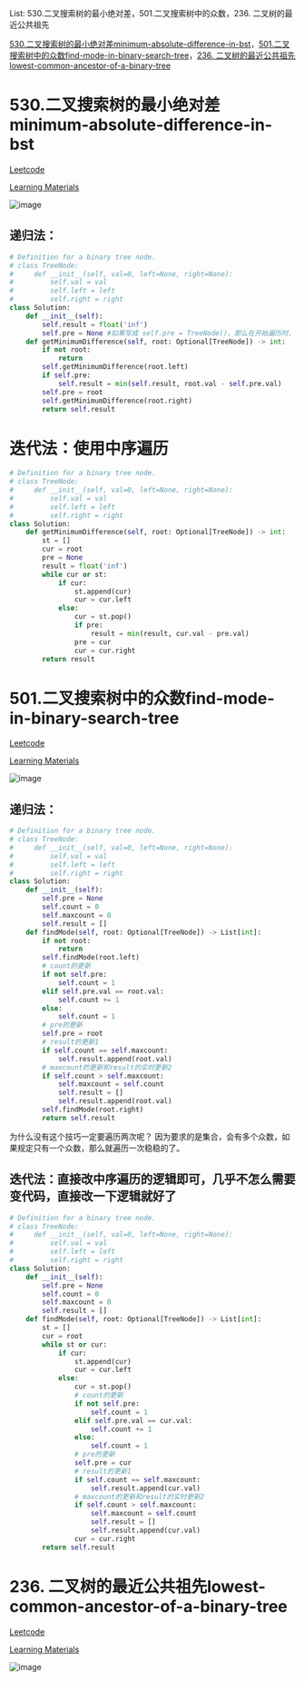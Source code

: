 List: 530.二叉搜索树的最小绝对差，501.二叉搜索树中的众数，236. 二叉树的最近公共祖先 

[530.二叉搜索树的最小绝对差minimum-absolute-difference-in-bst](#01)，[501.二叉搜索树中的众数find-mode-in-binary-search-tree](#02)，[236. 二叉树的最近公共祖先lowest-common-ancestor-of-a-binary-tree](#03)

# <span id="01">530.二叉搜索树的最小绝对差minimum-absolute-difference-in-bst</span>

[Leetcode](https://leetcode.cn/problems/minimum-absolute-difference-in-bst/description/) 

[Learning Materials](https://programmercarl.com/0530.%E4%BA%8C%E5%8F%89%E6%90%9C%E7%B4%A2%E6%A0%91%E7%9A%84%E6%9C%80%E5%B0%8F%E7%BB%9D%E5%AF%B9%E5%B7%AE.html)

![image](../images/530-minimum-absolute-difference-in-bst.png)


## 递归法：

```python
# Definition for a binary tree node.
# class TreeNode:
#     def __init__(self, val=0, left=None, right=None):
#         self.val = val
#         self.left = left
#         self.right = right
class Solution:
    def __init__(self):
        self.result = float('inf')
        self.pre = None #如果写成 self.pre = TreeNode()，那么在开始遍历时，self.pre 就被初始化为一个新的节点对象
    def getMinimumDifference(self, root: Optional[TreeNode]) -> int:
        if not root:
            return
        self.getMinimumDifference(root.left)
        if self.pre:
            self.result = min(self.result, root.val - self.pre.val)
        self.pre = root
        self.getMinimumDifference(root.right)
        return self.result
```

# 迭代法：使用中序遍历

```python
# Definition for a binary tree node.
# class TreeNode:
#     def __init__(self, val=0, left=None, right=None):
#         self.val = val
#         self.left = left
#         self.right = right
class Solution:
    def getMinimumDifference(self, root: Optional[TreeNode]) -> int:
        st = []
        cur = root
        pre = None
        result = float('inf')
        while cur or st:
            if cur:
                st.append(cur)
                cur = cur.left
            else:
                cur = st.pop()
                if pre:
                    result = min(result, cur.val - pre.val)
                pre = cur
                cur = cur.right
        return result
```

# <span id="02">501.二叉搜索树中的众数find-mode-in-binary-search-tree</span>

[Leetcode](https://leetcode.cn/problems/find-mode-in-binary-search-tree/description/) 

[Learning Materials](https://programmercarl.com/0501.%E4%BA%8C%E5%8F%89%E6%90%9C%E7%B4%A2%E6%A0%91%E4%B8%AD%E7%9A%84%E4%BC%97%E6%95%B0.html#%E7%AE%97%E6%B3%95%E5%85%AC%E5%BC%80%E8%AF%BE)

![image](../images/501-find-mode-in-binary-search-tree.png)

## 递归法：

```python
# Definition for a binary tree node.
# class TreeNode:
#     def __init__(self, val=0, left=None, right=None):
#         self.val = val
#         self.left = left
#         self.right = right
class Solution:
    def __init__(self):
        self.pre = None
        self.count = 0
        self.maxcount = 0
        self.result = []
    def findMode(self, root: Optional[TreeNode]) -> List[int]:
        if not root:
            return
        self.findMode(root.left)
        # count的更新
        if not self.pre:
            self.count = 1
        elif self.pre.val == root.val:
            self.count += 1
        else:
            self.count = 1
        # pre的更新
        self.pre = root
        # result的更新1
        if self.count == self.maxcount:
            self.result.append(root.val)
        # maxcount的更新和result的实时更新2
        if self.count > self.maxcount:
            self.maxcount = self.count
            self.result = []
            self.result.append(root.val)
        self.findMode(root.right)
        return self.result
```

为什么没有这个技巧一定要遍历两次呢？ 因为要求的是集合，会有多个众数，如果规定只有一个众数，那么就遍历一次稳稳的了。

## 迭代法：直接改中序遍历的逻辑即可，几乎不怎么需要变代码，直接改一下逻辑就好了

```python
# Definition for a binary tree node.
# class TreeNode:
#     def __init__(self, val=0, left=None, right=None):
#         self.val = val
#         self.left = left
#         self.right = right
class Solution:
    def __init__(self):
        self.pre = None
        self.count = 0
        self.maxcount = 0
        self.result = []
    def findMode(self, root: Optional[TreeNode]) -> List[int]:
        st = []
        cur = root
        while st or cur:
            if cur:
                st.append(cur)
                cur = cur.left
            else:
                cur = st.pop()
                # count的更新
                if not self.pre:
                    self.count = 1
                elif self.pre.val == cur.val:
                    self.count += 1
                else:
                    self.count = 1
                # pre的更新
                self.pre = cur
                # result的更新1
                if self.count == self.maxcount:
                    self.result.append(cur.val)
                # maxcount的更新和result的实时更新2
                if self.count > self.maxcount:
                    self.maxcount = self.count
                    self.result = []
                    self.result.append(cur.val)
                cur = cur.right
        return self.result
```

# <span id="03">236. 二叉树的最近公共祖先lowest-common-ancestor-of-a-binary-tree</span>

[Leetcode](https://leetcode.cn/problems/lowest-common-ancestor-of-a-binary-tree/description/) 

[Learning Materials](https://programmercarl.com/0236.%E4%BA%8C%E5%8F%89%E6%A0%91%E7%9A%84%E6%9C%80%E8%BF%91%E5%85%AC%E5%85%B1%E7%A5%96%E5%85%88.html#%E7%AE%97%E6%B3%95%E5%85%AC%E5%BC%80%E8%AF%BE)

![image](../images/236-lowest-common-ancestor-of-a-binary-tree.png)



